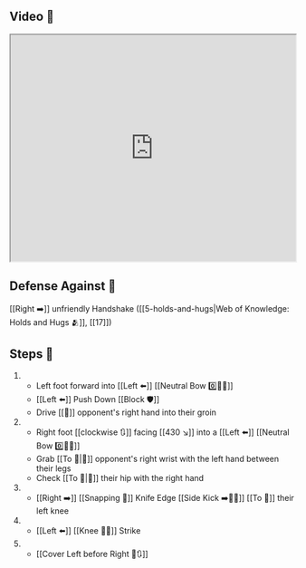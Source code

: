 ## Video 🎥

<iframe src="https://www.youtube.com/embed/vkfTVep_QzM?start=205&end=344" width="100%" height="400"></iframe>

## Defense Against 🤺

[[Right ➡️]] unfriendly Handshake ([[5-holds-and-hugs|Web of Knowledge: Holds and Hugs 🫂]], [[17]])

## Steps 👣

1. - Left foot forward into [[Left ⬅️]] [[Neutral Bow 0️⃣🧍‍♂️]]
    - [[Left ⬅️]] Push Down [[Block 🛡️]]
    - Drive [[🎯]] opponent's right hand into their groin
2. - Right foot [[clockwise 🔃]] facing [[430 ↘️]] into a [[Left ⬅️]] [[Neutral Bow 0️⃣🧍‍♂️]]
    - Grab [[To 🎯|🎯]] opponent's right wrist with the left hand between their legs
    - Check [[To 🎯|🎯]] their hip with the right hand
3. - [[Right ➡️]] [[Snapping 💨]] Knife Edge [[Side Kick ➡️🦶💥]] [[To 🎯]] their left knee
4. - [[Left ⬅️]] [[Knee 🦵💥]] Strike
5. - [[Cover Left before Right 🦶🔃]]
